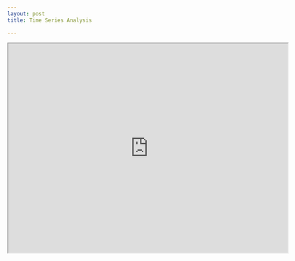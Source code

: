```yaml
---
layout: post
title: Time Series Analysis

---
```


<iframe src="https://drive.google.com/file/d/1jR9KWGhSB5yU4ciJeu_bJtO0Qjm3N9nq/preview" width="640" height="480"></iframe>